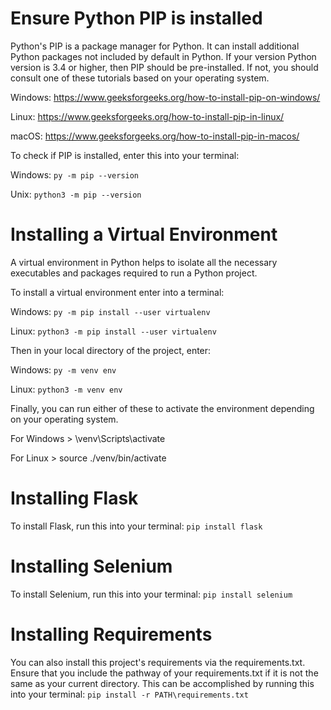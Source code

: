 # Ensure Python PIP is installed
Python's PIP is a package manager for Python.
It can install additional Python packages not included by default in Python.
If your version Python version is 3.4 or higher, then PIP should be pre-installed.
If not, you should consult one of these tutorials based on your operating system.

Windows: https://www.geeksforgeeks.org/how-to-install-pip-on-windows/

Linux: https://www.geeksforgeeks.org/how-to-install-pip-in-linux/

macOS: https://www.geeksforgeeks.org/how-to-install-pip-in-macos/

To check if PIP is installed, enter this into your terminal: 

Windows: `py -m pip --version`

Unix: `python3 -m pip --version`

# Installing a Virtual Environment
A virtual environment in Python helps to isolate all the necessary executables and packages required to run a Python project.

To install a virtual environment enter into a terminal:

Windows: `py -m pip install --user virtualenv`

Linux: `python3 -m pip install --user virtualenv`

Then in your local directory of the project, enter: 

Windows: `py -m venv env`

Linux: `python3 -m venv env`

Finally, you can run either of these to activate the environment depending on your operating system.

For Windows > \venv\Scripts\activate

For Linux > source ./venv/bin/activate

# Installing Flask
To install Flask, run this into your terminal: `pip install flask`

# Installing Selenium
To install Selenium, run this into your terminal: `pip install selenium`

# Installing Requirements
You can also install this project's requirements via the requirements.txt.
Ensure that you include the pathway of your requirements.txt if it is not the same as your current directory.
This can be accomplished by running this into your terminal: `pip install -r PATH\requirements.txt`

